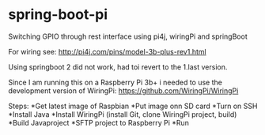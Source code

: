 # spring-boot-pi
Switching GPIO through rest interface using pi4j, wiringPi and springBoot

For wiring see: http://pi4j.com/pins/model-3b-plus-rev1.html

Using springboot 2 did not work, had toi revert to the 1.last version.

Since I am running this on a Raspberry Pi 3b+ i needed to use the development version of WiringPi: https://github.com/WiringPi/WiringPi

Steps:
*Get latest image of Raspbian
*Put image onn SD card
*Turn on SSH
*Install Java
*Install WiringPi (install Git, clone WiringPi project, build)
*Build Javaproject
*SFTP project to Raspberry Pi
*Run

